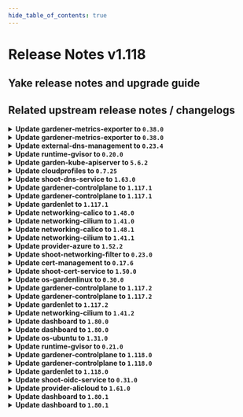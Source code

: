 ```yaml
---
hide_table_of_contents: true
---
```


# Release Notes v1.118

## Yake release notes and upgrade guide

## Related upstream release notes / changelogs


<details>
<summary><b>Update gardener-metrics-exporter to <code>0.38.0</code></b></summary>

no release notes available

## Docker Images
- metrics-exporter: `europe-docker.pkg.dev/gardener-project/releases/gardener/metrics-exporter:0.38.0`


</details>

<details>
<summary><b>Update gardener-metrics-exporter to <code>0.38.0</code></b></summary>

no release notes available

## Docker Images
- metrics-exporter: `europe-docker.pkg.dev/gardener-project/releases/gardener/metrics-exporter:0.38.0`


</details>

<details>
<summary><b>Update external-dns-management to <code>0.23.4</code></b></summary>

# [gardener/external-dns-management]

## 🐛 Bug Fixes

- `[USER]` Fix source controllers for source resources with very long names to avoid missing updates from the target `DNSEntries`. by @MartinWeindel [#440]
- `[OPERATOR]` Make stale status more robust for resolved targets on DNS server failure. by @MartinWeindel [#434]
## 🏃 Others

- `[OPERATOR]` Update base image from `debian11` to `debian12` by @MartinWeindel [#443]
- `[OPERATOR]` Drop obsolete permissions; delete obsolete cleanup of CRDs by @MartinWeindel [#445]
- `[OPERATOR]` [cloudflare provider] Fix for updating and deleting DNS records by @MartinWeindel [#433]
- `[OPERATOR]` Fix region for aws-route53 provider using webidentity by @MartinWeindel [#430]

## Helm Charts
- dns-controller-manager: `europe-docker.pkg.dev/gardener-project/releases/charts/dns-controller-manager:v0.23.4`
## Docker Images
- dns-controller-manager: `europe-docker.pkg.dev/gardener-project/releases/dns-controller-manager:v0.23.4`


</details>

<details>
<summary><b>Update runtime-gvisor to <code>0.20.0</code></b></summary>

# [gardener/gardener-extension-runtime-gvisor]

## 🏃 Others

- `[OPERATOR]` NVIDIA GPU support can be enabled by specifying `nvproxy: "true` in the gVisor providerConfig. by @Roncossek [#205]
- `[OPERATOR]` Fixed an issue where the migrate phase of control plane migration could become stuck. This was caused by ManagedResources associated with the `gvisor` extension not being properly handled deleted during the migration. by @plkokanov [#209]

## Helm Charts
- runtime-gvisor: `europe-docker.pkg.dev/gardener-project/releases/charts/gardener/extensions/runtime-gvisor:v0.20.0`
## Docker Images
- gardener-extension-runtime-gvisor-installation: `europe-docker.pkg.dev/gardener-project/releases/gardener/extensions/runtime-gvisor-installation:v0.20.0`
- gardener-extension-runtime-gvisor: `europe-docker.pkg.dev/gardener-project/releases/gardener/extensions/runtime-gvisor:v0.20.0`


</details>

<details>
<summary><b>Update garden-kube-apiserver to <code>5.6.2</code></b></summary>

**Full Changelog**: https://github.com/gardener-community/garden-kube-apiserver/compare/v5.6.1...v5.6.2

</details>

<details>
<summary><b>Update cloudprofiles to <code>0.7.25</code></b></summary>

**Full Changelog**: https://github.com/gardener-community/cloudprofiles/compare/0.7.24...0.7.25

</details>

<details>
<summary><b>Update shoot-dns-service to <code>1.63.0</code></b></summary>

# [gardener/gardener-extension-shoot-dns-service]

## 🏃 Others

- `[OPERATOR]` Add `patch` verb for the `gardener-extension-heartbeat` resource in the RBAC rules by @MartinWeindel [#465]
- `[OPERATOR]` Cleanup permissions for deleting outdated CRDs by @MartinWeindel [#464]
- `[OPERATOR]` The [`ServiceTrafficDistribution`](https://kubernetes.io/docs/reference/networking/virtual-ips/#traffic-distribution) feature is being used on to make Services topology-aware when the runtime Kubernetes version is 1.31+. by @ialidzhikov [#424]
- `[OPERATOR]` `RBAC` resources now explicitly state `resources` and `verbs`, replaced use of wildcards `*`. by @georgibaltiev [#454]
- `[OPERATOR]` Update base image from `debian11` to `debian12`. by @MartinWeindel [#460]

## Helm Charts
- admission-shoot-dns-service-application: `europe-docker.pkg.dev/gardener-project/releases/charts/gardener/extensions/admission-shoot-dns-service-application:v1.63.0`
- admission-shoot-dns-service-runtime: `europe-docker.pkg.dev/gardener-project/releases/charts/gardener/extensions/admission-shoot-dns-service-runtime:v1.63.0`
- shoot-dns-service: `europe-docker.pkg.dev/gardener-project/releases/charts/gardener/extensions/shoot-dns-service:v1.63.0`
## Docker Images
- gardener-extension-admission-shoot-dns-service: `europe-docker.pkg.dev/gardener-project/releases/gardener/extensions/admission-shoot-dns-service:v1.63.0`
- gardener-extension-shoot-dns-service: `europe-docker.pkg.dev/gardener-project/releases/gardener/extensions/shoot-dns-service:v1.63.0`


</details>

<details>
<summary><b>Update gardener-controlplane to <code>1.117.1</code></b></summary>

# [gardener/gardener]

## 🐛 Bug Fixes

- `[OPERATOR]` A bug which might lead to a crash loop backoff of `gardener-controller-manager` when removing legacy seeds labels has been fixed. by @oliver-goetz [#11928]
## 🏃 Others

- `[OPERATOR]` Fix an issue where envoy filters to handle proxy-protocol are not deployed, even if configured for istio load-balancers. by @axel7born [#11919]

## Helm Charts
- controlplane: `europe-docker.pkg.dev/gardener-project/releases/charts/gardener/controlplane:v1.117.1`
- gardenlet: `europe-docker.pkg.dev/gardener-project/releases/charts/gardener/gardenlet:v1.117.1`
- operator: `europe-docker.pkg.dev/gardener-project/releases/charts/gardener/operator:v1.117.1`
- resource-manager: `europe-docker.pkg.dev/gardener-project/releases/charts/gardener/resource-manager:v1.117.1`
## Docker Images
- admission-controller: `europe-docker.pkg.dev/gardener-project/releases/gardener/admission-controller:v1.117.1`
- apiserver: `europe-docker.pkg.dev/gardener-project/releases/gardener/apiserver:v1.117.1`
- controller-manager: `europe-docker.pkg.dev/gardener-project/releases/gardener/controller-manager:v1.117.1`
- gardenlet: `europe-docker.pkg.dev/gardener-project/releases/gardener/gardenlet:v1.117.1`
- node-agent: `europe-docker.pkg.dev/gardener-project/releases/gardener/node-agent:v1.117.1`
- operator: `europe-docker.pkg.dev/gardener-project/releases/gardener/operator:v1.117.1`
- resource-manager: `europe-docker.pkg.dev/gardener-project/releases/gardener/resource-manager:v1.117.1`
- scheduler: `europe-docker.pkg.dev/gardener-project/releases/gardener/scheduler:v1.117.1`


</details>

<details>
<summary><b>Update gardener-controlplane to <code>1.117.1</code></b></summary>

# [gardener/gardener]

## 🐛 Bug Fixes

- `[OPERATOR]` A bug which might lead to a crash loop backoff of `gardener-controller-manager` when removing legacy seeds labels has been fixed. by @oliver-goetz [#11928]
## 🏃 Others

- `[OPERATOR]` Fix an issue where envoy filters to handle proxy-protocol are not deployed, even if configured for istio load-balancers. by @axel7born [#11919]

## Helm Charts
- controlplane: `europe-docker.pkg.dev/gardener-project/releases/charts/gardener/controlplane:v1.117.1`
- gardenlet: `europe-docker.pkg.dev/gardener-project/releases/charts/gardener/gardenlet:v1.117.1`
- operator: `europe-docker.pkg.dev/gardener-project/releases/charts/gardener/operator:v1.117.1`
- resource-manager: `europe-docker.pkg.dev/gardener-project/releases/charts/gardener/resource-manager:v1.117.1`
## Docker Images
- admission-controller: `europe-docker.pkg.dev/gardener-project/releases/gardener/admission-controller:v1.117.1`
- apiserver: `europe-docker.pkg.dev/gardener-project/releases/gardener/apiserver:v1.117.1`
- controller-manager: `europe-docker.pkg.dev/gardener-project/releases/gardener/controller-manager:v1.117.1`
- gardenlet: `europe-docker.pkg.dev/gardener-project/releases/gardener/gardenlet:v1.117.1`
- node-agent: `europe-docker.pkg.dev/gardener-project/releases/gardener/node-agent:v1.117.1`
- operator: `europe-docker.pkg.dev/gardener-project/releases/gardener/operator:v1.117.1`
- resource-manager: `europe-docker.pkg.dev/gardener-project/releases/gardener/resource-manager:v1.117.1`
- scheduler: `europe-docker.pkg.dev/gardener-project/releases/gardener/scheduler:v1.117.1`


</details>

<details>
<summary><b>Update gardenlet to <code>1.117.1</code></b></summary>

# [gardener/gardener]

## 🐛 Bug Fixes

- `[OPERATOR]` A bug which might lead to a crash loop backoff of `gardener-controller-manager` when removing legacy seeds labels has been fixed. by @oliver-goetz [#11928]
## 🏃 Others

- `[OPERATOR]` Fix an issue where envoy filters to handle proxy-protocol are not deployed, even if configured for istio load-balancers. by @axel7born [#11919]

## Helm Charts
- controlplane: `europe-docker.pkg.dev/gardener-project/releases/charts/gardener/controlplane:v1.117.1`
- gardenlet: `europe-docker.pkg.dev/gardener-project/releases/charts/gardener/gardenlet:v1.117.1`
- operator: `europe-docker.pkg.dev/gardener-project/releases/charts/gardener/operator:v1.117.1`
- resource-manager: `europe-docker.pkg.dev/gardener-project/releases/charts/gardener/resource-manager:v1.117.1`
## Docker Images
- admission-controller: `europe-docker.pkg.dev/gardener-project/releases/gardener/admission-controller:v1.117.1`
- apiserver: `europe-docker.pkg.dev/gardener-project/releases/gardener/apiserver:v1.117.1`
- controller-manager: `europe-docker.pkg.dev/gardener-project/releases/gardener/controller-manager:v1.117.1`
- gardenlet: `europe-docker.pkg.dev/gardener-project/releases/gardener/gardenlet:v1.117.1`
- node-agent: `europe-docker.pkg.dev/gardener-project/releases/gardener/node-agent:v1.117.1`
- operator: `europe-docker.pkg.dev/gardener-project/releases/gardener/operator:v1.117.1`
- resource-manager: `europe-docker.pkg.dev/gardener-project/releases/gardener/resource-manager:v1.117.1`
- scheduler: `europe-docker.pkg.dev/gardener-project/releases/gardener/scheduler:v1.117.1`


</details>

<details>
<summary><b>Update networking-calico to <code>1.48.0</code></b></summary>

# [gardener/gardener-extension-networking-calico]

## ⚠️ Breaking Changes

- `[OPERATOR]` The extension and admission VerticalPodAutoscaler resources now by default specify `controlledValues: RequestsOnly`. This means that VPA scales only the requests and not the limits. Consider removing memory limits before upgrading to this version as VPA no longer by default scales limits proportionally to the requests. by @ialidzhikov [#636]
## 📰 Noteworthy

- `[OPERATOR]` Calico extension now supports a deny-all network policy within the kube-system namespace that [will come with kubernetes v1.33](https://github.com/gardener/gardener/pull/11502) by @domdom82 [#640]
## 🏃 Others

- `[OPERATOR]` `networking-calico` no longer supports Shoots with Кubernetes version <= 1.26. by @RadaBDimitrova [#517]
- `[OPERATOR]` Write ipFamilies to network.Status instead of network providerStatus. by @axel7born [#632]
- `[OPERATOR]` Metrics and health ports can now be configured properly via the helm chart values. by @ScheererJ [#622]
- `[OPERATOR]` Add support for single-stack to dual-stack networking migration. by @axel7born [#615]
- `[OPERATOR]` The [`ServiceTrafficDistribution`](https://kubernetes.io/docs/reference/networking/virtual-ips/#traffic-distribution) feature is being used on to make Services topology-aware when the runtime Kubernetes version is 1.31+. by @ialidzhikov [#568]
- `[OPERATOR]` Cleanup rbac permissions by @axel7born [#635]
- `[OPERATOR]` The networking-calico extension now uses the same helm values as the provider extensions. by @ScheererJ [#624]
- `[OPERATOR]` Update base image from `debian11` to `debian12`. by @MartinWeindel [#626]
- `[OPERATOR]` The legacy method of providing monitoring configuration via `ConfigMap`s labeled with `extensions.gardener.cloud/configuration=monitoring` has been removed. The extension does now only uses the [new contract](https://github.com/gardener/gardener/blob/v1.101.1/docs/extensions/logging-and-monitoring.md#monitoring) for providing monitoring configuration. Before upgrading to this version of the extension, make sure that the deployed Gardener version supports the [new monitoring contract](https://github.com/gardener/gardener/blob/v1.101.1/docs/extensions/logging-and-monitoring.md#monitoring). by @RadaBDimitrova [#634]

## Helm Charts
- admission-calico-application: `europe-docker.pkg.dev/gardener-project/releases/charts/gardener/extensions/admission-calico-application:v1.48.0`
- admission-calico-runtime: `europe-docker.pkg.dev/gardener-project/releases/charts/gardener/extensions/admission-calico-runtime:v1.48.0`
- networking-calico: `europe-docker.pkg.dev/gardener-project/releases/charts/gardener/extensions/networking-calico:v1.48.0`
## Docker Images
- gardener-extension-admission-calico: `europe-docker.pkg.dev/gardener-project/releases/gardener/extensions/admission-calico:v1.48.0`
- gardener-extension-networking-calico: `europe-docker.pkg.dev/gardener-project/releases/gardener/extensions/networking-calico:v1.48.0`


</details>

<details>
<summary><b>Update networking-cilium to <code>1.41.0</code></b></summary>

# [gardener/gardener-extension-networking-cilium]

## ⚠️ Breaking Changes

- `[OPERATOR]` The extension and admission VerticalPodAutoscaler resources now by default specify `controlledValues: RequestsOnly`. This means that VPA scales only the requests and not the limits. Consider removing memory limits before upgrading to this version as VPA no longer by default scales limits proportionally to the requests. by @ialidzhikov [#553]
## 📰 Noteworthy

- `[OPERATOR]` Cilium extension now supports a deny-all network policy within the kube-system namespace that [will come with kubernetes v1.33](https://github.com/gardener/gardener/pull/11502) by @domdom82 [#546]
## 🏃 Others

- `[OPERATOR]` Cleanup rbac permissions. by @axel7born [#552]
- `[OPERATOR]` The networking-cilium extension now uses the same helm values as the provider extensions. by @ScheererJ [#547]
- `[OPERATOR]` The [`ServiceTrafficDistribution`](https://kubernetes.io/docs/reference/networking/virtual-ips/#traffic-distribution) feature is being used on to make Services topology-aware when the runtime Kubernetes version is 1.31+. by @ialidzhikov [#479]
- `[OPERATOR]` The legacy method of providing monitoring configuration via `ConfigMap`s labeled with `extensions.gardener.cloud/configuration=monitoring` has been removed. The extension does now only uses the [new contract](https://github.com/gardener/gardener/blob/v1.101.1/docs/extensions/logging-and-monitoring.md#monitoring) for providing monitoring configuration. Before upgrading to this version of the extension, make sure that the deployed Gardener version supports the [new monitoring contract](https://github.com/gardener/gardener/blob/v1.101.1/docs/extensions/logging-and-monitoring.md#monitoring). by @RadaBDimitrova [#551]
- `[OPERATOR]` Update base image from `debian11` to `debian12` by @MartinWeindel [#548]
- `[OPERATOR]` Metrics and health ports can now be configured properly via the helm chart values. by @ScheererJ [#543]
- `[OPERATOR]` `networking-cilium` no longer supports Shoots with Кubernetes version <= 1.26. by @RadaBDimitrova [#431]
- `[OPERATOR]` Add support for single-stack to dual-stack networking migration. by @DockToFuture [#539]

## Helm Charts
- admission-cilium-application: `europe-docker.pkg.dev/gardener-project/releases/charts/gardener/extensions/admission-cilium-application:v1.41.0`
- admission-cilium-runtime: `europe-docker.pkg.dev/gardener-project/releases/charts/gardener/extensions/admission-cilium-runtime:v1.41.0`
- networking-cilium: `europe-docker.pkg.dev/gardener-project/releases/charts/gardener/extensions/networking-cilium:v1.41.0`
## Docker Images
- gardener-extension-admission-cilium: `europe-docker.pkg.dev/gardener-project/releases/gardener/extensions/admission-cilium:v1.41.0`
- gardener-extension-networking-cilium: `europe-docker.pkg.dev/gardener-project/releases/gardener/extensions/networking-cilium:v1.41.0`


</details>

<details>
<summary><b>Update networking-calico to <code>1.48.1</code></b></summary>

# [gardener/gardener-extension-networking-calico]

## 🐛 Bug Fixes

- `[OPERATOR]` An issue preventing the networking-calico extension to patch its heartbeat lease is now fixed. by @axel7born [#646]

## Helm Charts
- admission-calico-application: `europe-docker.pkg.dev/gardener-project/releases/charts/gardener/extensions/admission-calico-application:v1.48.1`
- admission-calico-runtime: `europe-docker.pkg.dev/gardener-project/releases/charts/gardener/extensions/admission-calico-runtime:v1.48.1`
- networking-calico: `europe-docker.pkg.dev/gardener-project/releases/charts/gardener/extensions/networking-calico:v1.48.1`
## Docker Images
- gardener-extension-admission-calico: `europe-docker.pkg.dev/gardener-project/releases/gardener/extensions/admission-calico:v1.48.1`
- gardener-extension-networking-calico: `europe-docker.pkg.dev/gardener-project/releases/gardener/extensions/networking-calico:v1.48.1`


</details>

<details>
<summary><b>Update networking-cilium to <code>1.41.1</code></b></summary>

# [gardener/gardener-extension-networking-cilium]

## 🐛 Bug Fixes

- `[OPERATOR]` An issue preventing the networking-cilium extension to patch its heartbeat lease is now fixed. by @axel7born [#560]

## Helm Charts
- admission-cilium-application: `europe-docker.pkg.dev/gardener-project/releases/charts/gardener/extensions/admission-cilium-application:v1.41.1`
- admission-cilium-runtime: `europe-docker.pkg.dev/gardener-project/releases/charts/gardener/extensions/admission-cilium-runtime:v1.41.1`
- networking-cilium: `europe-docker.pkg.dev/gardener-project/releases/charts/gardener/extensions/networking-cilium:v1.41.1`
## Docker Images
- gardener-extension-admission-cilium: `europe-docker.pkg.dev/gardener-project/releases/gardener/extensions/admission-cilium:v1.41.1`
- gardener-extension-networking-cilium: `europe-docker.pkg.dev/gardener-project/releases/gardener/extensions/networking-cilium:v1.41.1`


</details>

<details>
<summary><b>Update provider-azure to <code>1.52.2</code></b></summary>

# [gardener/gardener-extension-provider-azure]

## 🐛 Bug Fixes

- `[USER]` Update CCM image from 1.32.0 to 1.32.4 to prevent crashes if cloud is set to AZURECHINACLOUD by @hebelsan [#1159]

## Helm Charts
- admission-azure-application: `europe-docker.pkg.dev/gardener-project/releases/charts/gardener/extensions/admission-azure-application:v1.52.2`
- admission-azure-runtime: `europe-docker.pkg.dev/gardener-project/releases/charts/gardener/extensions/admission-azure-runtime:v1.52.2`
- provider-azure: `europe-docker.pkg.dev/gardener-project/releases/charts/gardener/extensions/provider-azure:v1.52.2`
## Docker Images
- gardener-extension-admission-azure: `europe-docker.pkg.dev/gardener-project/releases/gardener/extensions/admission-azure:v1.52.2`
- gardener-extension-provider-azure: `europe-docker.pkg.dev/gardener-project/releases/gardener/extensions/provider-azure:v1.52.2`


</details>

<details>
<summary><b>Update shoot-networking-filter to <code>0.23.0</code></b></summary>

# [gardener/gardener-extension-shoot-networking-filter]

## 🏃 Others

- `[OPERATOR]` cleanup rbac permissions by @axel7born [#227]
- `[OPERATOR]` Containers, which do not require privilege escalations, now forbid privilege escalations explicitly. by @georgibaltiev [#206]
- `[OPERATOR]` `extension-shoot-networking-filter` no longer supports Shoots with Кubernetes version <= 1.26. by @RadaBDimitrova [#188]
- `[OPERATOR]` Update base image from `debian11` to `debian12`. by @MartinWeindel [#225]
- `[OPERATOR]` `RBAC` resources now explicitly state `resources` and `verbs`, replaced use of wildcards `*`. by @georgibaltiev [#223]
- `[OPERATOR]` Add `patch` verb for the `gardener-extension-heartbeat` resource in the RBAC rules by @MartinWeindel [#229]

## Helm Charts
- runtime-networking-filter: `europe-docker.pkg.dev/gardener-project/releases/charts/gardener/extensions/runtime-networking-filter:v0.23.0`
- shoot-networking-filter: `europe-docker.pkg.dev/gardener-project/releases/charts/gardener/extensions/shoot-networking-filter:v0.23.0`
## Docker Images
- gardener-extension-shoot-networking-filter: `europe-docker.pkg.dev/gardener-project/releases/gardener/extensions/shoot-networking-filter:v0.23.0`
- gardener-runtime-networking-filter: `europe-docker.pkg.dev/gardener-project/releases/gardener/extensions/runtime-networking-filter:v0.23.0`


</details>

<details>
<summary><b>Update cert-management to <code>0.17.6</code></b></summary>

# [gardener/cert-management]

## 🐛 Bug Fixes

- `[OPERATOR]` fix: ClusterRole needs dnsrecord permissions when issuerUseDnsrecords is true by @matthias-horne [#460]
- `[USER]` Fixed key algorithm and bit size in self-signed certificates from a CA issuer. by @marc1404 [#451]
## 🏃 Others

- `[OPERATOR]` Containers, which do not require privilege escalations, now forbid privilege escalations explicitly. by @georgibaltiev [#468]
- `[OPERATOR]` Update base image from `debian11` to `debian12`. by @MartinWeindel [#456]
- `[OPERATOR]` Add condition for deployment of CRDs in Helm charts by @MartinWeindel [#447]
## 📖 Documentation

- `[USER]` Replaced usages of `secretName` in the `Certificate` spec with `secretRef`. by @marc1404 [#438]
- `[USER]` Added documentation for triggering a manual `Certificate` renewal. by @marc1404 [#443]

## Helm Charts
- cert-controller-manager: `europe-docker.pkg.dev/gardener-project/releases/charts/cert-controller-manager:v0.17.6`
## Docker Images
- cert-management: `europe-docker.pkg.dev/gardener-project/releases/cert-controller-manager:v0.17.6`


</details>

<details>
<summary><b>Update shoot-cert-service to <code>1.50.0</code></b></summary>

# [gardener/cert-management]

## 🐛 Bug Fixes

- `[USER]` Fixed key algorithm and bit size in self-signed certificates from a CA issuer. by @marc1404 [gardener/cert-management#451]
- `[OPERATOR]` fix: ClusterRole needs dnsrecord permissions when issuerUseDnsrecords is true by @matthias-horne [gardener/cert-management#460]
## 🏃 Others

- `[OPERATOR]` Containers, which do not require privilege escalations, now forbid privilege escalations explicitly. by @georgibaltiev [gardener/cert-management#468]
- `[OPERATOR]` Update base image from `debian11` to `debian12`. by @MartinWeindel [gardener/cert-management#456]
- `[OPERATOR]` Add condition for deployment of CRDs in Helm charts by @MartinWeindel [gardener/cert-management#447]
## 📖 Documentation

- `[USER]` Added documentation for triggering a manual `Certificate` renewal. by @marc1404 [gardener/cert-management#443]
- `[USER]` Replaced usages of `secretName` in the `Certificate` spec with `secretRef`. by @marc1404 [gardener/cert-management#438]
# [gardener/gardener-extension-shoot-cert-service]

## 📰 Noteworthy

- `[OPERATOR]` Support for deploying the shoot-cert-service extension on the Garden runtime cluster. For runtime and seed clusters separate `cert-controller-manager` deployments can be triggered by `extensions.extensions.gardener.cloud` resources. by @MartinWeindel [#357]
## 🏃 Others

- `[OPERATOR]` Add `patch` verb for the `gardener-extension-heartbeat` resource in the RBAC rules by @MartinWeindel [#394]
- `[OPERATOR]` `RBAC` resources now explicitly state `resources` and `verbs`, replaced use of wildcards `*`. by @georgibaltiev [#362]

## Helm Charts
- shoot-cert-service: `europe-docker.pkg.dev/gardener-project/releases/charts/gardener/extensions/shoot-cert-service:v1.50.0`
## Docker Images
- gardener-extension-shoot-cert-service: `europe-docker.pkg.dev/gardener-project/releases/gardener/extensions/shoot-cert-service:v1.50.0`


</details>

<details>
<summary><b>Update os-gardenlinux to <code>0.30.0</code></b></summary>

# [gardener/gardener-extension-os-gardenlinux]

## ⚠️ Breaking Changes

- `[USER]` The os-gardenlinux extension does no longer enable and restart the `docker` unit as part of the init OperatingSystemConfig. If you, as end user, rely on the docker unit to be enabled by default on the Node, this is a breaking change for you. In such case, you would need to enable the docker unit on your own.  
  Pay attention that [gardenlinux@1443.1+](https://github.com/gardenlinux/gardenlinux/releases/tag/1443.1) no longer includes the `docker` binary unit in the OS. by @Kostov6 [#221]
## 🏃 Others

- `[OPERATOR]` Containers, which do not require privilege escalations, now forbid privilege escalations explicitly. by @georgibaltiev [#242]
- `[OPERATOR]` The os-gardenlinux extension does no longer enable and restart the `docker` unit as part of the init OperatingSystemConfig. Gardener and Kubernetes does no longer support `docker` as CRI. Gardener does no longer rely on the `docker` binary to be present on the Nodes. [gardenlinux@1443.1+](https://github.com/gardenlinux/gardenlinux/releases/tag/1443.1) no longer includes the `docker` binary unit in the OS. by @Kostov6 [#221]
- `[OPERATOR]` Limit RBAC verbs for `cluster` resource and remove obsolete `configmap` rules by @Roncossek [#253]
- `[OPERATOR]` `RBAC` resources now explicitly state `resources` and `verbs`, replaced use of wildcards `*`. by @georgibaltiev [#243]
- `[OPERATOR]` `extension-os-gardenlinux` no longer supports Shoots with Кubernetes version <= 1.26. by @RadaBDimitrova [#207]

## Helm Charts
- os-gardenlinux: `europe-docker.pkg.dev/gardener-project/releases/charts/gardener/extensions/os-gardenlinux:v0.30.0`
## Docker Images
- gardener-extension-os-gardenlinux: `europe-docker.pkg.dev/gardener-project/releases/gardener/extensions/os-gardenlinux:v0.30.0`


</details>

<details>
<summary><b>Update gardener-controlplane to <code>1.117.2</code></b></summary>

# [gardener/gardener]

## 🐛 Bug Fixes

- `[OPERATOR]` Fix a regression that prevented the cache Prometheus in a Gardener managed seed from scraping the cadvisor and kubelet metrics of the seed nodes, and hence the shoot control plane Plutono dashboards could not show e.g. the CPU usage of the control plane components. by @istvanballok [#11969]

## Helm Charts
- controlplane: `europe-docker.pkg.dev/gardener-project/releases/charts/gardener/controlplane:v1.117.2`
- gardenlet: `europe-docker.pkg.dev/gardener-project/releases/charts/gardener/gardenlet:v1.117.2`
- operator: `europe-docker.pkg.dev/gardener-project/releases/charts/gardener/operator:v1.117.2`
- resource-manager: `europe-docker.pkg.dev/gardener-project/releases/charts/gardener/resource-manager:v1.117.2`
## Docker Images
- admission-controller: `europe-docker.pkg.dev/gardener-project/releases/gardener/admission-controller:v1.117.2`
- apiserver: `europe-docker.pkg.dev/gardener-project/releases/gardener/apiserver:v1.117.2`
- controller-manager: `europe-docker.pkg.dev/gardener-project/releases/gardener/controller-manager:v1.117.2`
- gardenlet: `europe-docker.pkg.dev/gardener-project/releases/gardener/gardenlet:v1.117.2`
- node-agent: `europe-docker.pkg.dev/gardener-project/releases/gardener/node-agent:v1.117.2`
- operator: `europe-docker.pkg.dev/gardener-project/releases/gardener/operator:v1.117.2`
- resource-manager: `europe-docker.pkg.dev/gardener-project/releases/gardener/resource-manager:v1.117.2`
- scheduler: `europe-docker.pkg.dev/gardener-project/releases/gardener/scheduler:v1.117.2`


</details>

<details>
<summary><b>Update gardener-controlplane to <code>1.117.2</code></b></summary>

# [gardener/gardener]

## 🐛 Bug Fixes

- `[OPERATOR]` Fix a regression that prevented the cache Prometheus in a Gardener managed seed from scraping the cadvisor and kubelet metrics of the seed nodes, and hence the shoot control plane Plutono dashboards could not show e.g. the CPU usage of the control plane components. by @istvanballok [#11969]

## Helm Charts
- controlplane: `europe-docker.pkg.dev/gardener-project/releases/charts/gardener/controlplane:v1.117.2`
- gardenlet: `europe-docker.pkg.dev/gardener-project/releases/charts/gardener/gardenlet:v1.117.2`
- operator: `europe-docker.pkg.dev/gardener-project/releases/charts/gardener/operator:v1.117.2`
- resource-manager: `europe-docker.pkg.dev/gardener-project/releases/charts/gardener/resource-manager:v1.117.2`
## Docker Images
- admission-controller: `europe-docker.pkg.dev/gardener-project/releases/gardener/admission-controller:v1.117.2`
- apiserver: `europe-docker.pkg.dev/gardener-project/releases/gardener/apiserver:v1.117.2`
- controller-manager: `europe-docker.pkg.dev/gardener-project/releases/gardener/controller-manager:v1.117.2`
- gardenlet: `europe-docker.pkg.dev/gardener-project/releases/gardener/gardenlet:v1.117.2`
- node-agent: `europe-docker.pkg.dev/gardener-project/releases/gardener/node-agent:v1.117.2`
- operator: `europe-docker.pkg.dev/gardener-project/releases/gardener/operator:v1.117.2`
- resource-manager: `europe-docker.pkg.dev/gardener-project/releases/gardener/resource-manager:v1.117.2`
- scheduler: `europe-docker.pkg.dev/gardener-project/releases/gardener/scheduler:v1.117.2`


</details>

<details>
<summary><b>Update gardenlet to <code>1.117.2</code></b></summary>

# [gardener/gardener]

## 🐛 Bug Fixes

- `[OPERATOR]` Fix a regression that prevented the cache Prometheus in a Gardener managed seed from scraping the cadvisor and kubelet metrics of the seed nodes, and hence the shoot control plane Plutono dashboards could not show e.g. the CPU usage of the control plane components. by @istvanballok [#11969]

## Helm Charts
- controlplane: `europe-docker.pkg.dev/gardener-project/releases/charts/gardener/controlplane:v1.117.2`
- gardenlet: `europe-docker.pkg.dev/gardener-project/releases/charts/gardener/gardenlet:v1.117.2`
- operator: `europe-docker.pkg.dev/gardener-project/releases/charts/gardener/operator:v1.117.2`
- resource-manager: `europe-docker.pkg.dev/gardener-project/releases/charts/gardener/resource-manager:v1.117.2`
## Docker Images
- admission-controller: `europe-docker.pkg.dev/gardener-project/releases/gardener/admission-controller:v1.117.2`
- apiserver: `europe-docker.pkg.dev/gardener-project/releases/gardener/apiserver:v1.117.2`
- controller-manager: `europe-docker.pkg.dev/gardener-project/releases/gardener/controller-manager:v1.117.2`
- gardenlet: `europe-docker.pkg.dev/gardener-project/releases/gardener/gardenlet:v1.117.2`
- node-agent: `europe-docker.pkg.dev/gardener-project/releases/gardener/node-agent:v1.117.2`
- operator: `europe-docker.pkg.dev/gardener-project/releases/gardener/operator:v1.117.2`
- resource-manager: `europe-docker.pkg.dev/gardener-project/releases/gardener/resource-manager:v1.117.2`
- scheduler: `europe-docker.pkg.dev/gardener-project/releases/gardener/scheduler:v1.117.2`


</details>

<details>
<summary><b>Update networking-cilium to <code>1.41.2</code></b></summary>

# [gardener/gardener-extension-networking-cilium]

## 📰 Noteworthy

- `[DEPENDENCY]` cilium-envoy got updated to v1.32.5 by @domdom82 [#562]

## Helm Charts
- admission-cilium-application: `europe-docker.pkg.dev/gardener-project/releases/charts/gardener/extensions/admission-cilium-application:v1.41.2`
- admission-cilium-runtime: `europe-docker.pkg.dev/gardener-project/releases/charts/gardener/extensions/admission-cilium-runtime:v1.41.2`
- networking-cilium: `europe-docker.pkg.dev/gardener-project/releases/charts/gardener/extensions/networking-cilium:v1.41.2`
## Docker Images
- gardener-extension-admission-cilium: `europe-docker.pkg.dev/gardener-project/releases/gardener/extensions/admission-cilium:v1.41.2`
- gardener-extension-networking-cilium: `europe-docker.pkg.dev/gardener-project/releases/gardener/extensions/networking-cilium:v1.41.2`


</details>

<details>
<summary><b>Update dashboard to <code>1.80.0</code></b></summary>

# [gardener/dashboard]

## ✨ New Features

- `[OPERATOR]` Added support for kubeconfigs that include a path in the API server URL by @grolu [#2368]
- `[USER]` CredentialsBinding Support  
  - Support viewing, editing, and creating `CredentialsBindings` referencing `Secrets`  
  - New `Secrets` are now automatically created with a `CredentialsBinding`  
  - Existing `SecretBindings` remain updatable; however, creating new `SecretBindings` via the Dashboard is no longer supported  
  - `CredentialsBindings` referencing `WorkloadIdentity` resources are visible (for cluster creation) but cannot be edited or deleted (yet)  
  - The "Secrets" page has been renamed to "Credentials" and now includes an extra "Kind" column to differentiate `Binding` types. The "Secret" column (showing the referenced credential resource name) has been removed  
  - A hint is displayed when a `Secret` is referenced by another `Binding`, and deletion is prevented if a secret is in use.  
  - Refactored the credential selection dropdown, aligned icons with "Credentials" page by @grolu [#2336]
- `[USER]` Kubernetes warning notifications are dismissed after 5 seconds by @petersutter [#2330]
- `[USER]` Implemented virtual scrolling for the cluster list. Rows are now rendered dynamically as you scroll, replacing the previous paging option. This improvement optimizes performance and provides a smoother browsing experience when viewing large data sets by @grolu [#1674]
- `[USER]` When editing an existing secret, the dialog now displays all associated data, providing clear context for review and modification by @grolu [#2195]
- `[USER]` Notifications will remain visible as long as the mouse hovers over them, rather than disappearing after 5 seconds. by @petersutter [#2280]
- `[USER]` Real-time updates for projects are now supported. Changes and deletions to projects are instantly reflected in the frontend through the WebSocket connection. by @holgerkoser [#2222]
## 🐛 Bug Fixes

- `[USER]` Minor icon fixes:  
  - Fixed the issue where the connection icon was missing in the subscription progress state  
  - Corrected the generic "box icon" tooltip  
  - A tooltip is now displayed for the subscription state icon by @petersutter [#2331]
- `[USER]` Fixed missing details on error notification by @petersutter [#2280]
- `[USER]` Fixed a couple of issues related to CodeMirror state handling:  
  - Toggling managed fields only works once #2249  
  - Unsaved changes dialog appears though changes were saved #2355  
  - History not reseted correctly after changes were saved  
  - Enter key falls back to default behavior if code completions fail to load by @grolu [#2361]
- `[USER]` Added PowerDNS support by @Lappihuan [#2349]
- `[USER]` Fixed several issues with Create Terminal Dialog:  
  - Disable terminal scheduling on non-managed seeds  
  - Added error handling in case cluster nodes cannot be retrieved  
  - Moved alerts from scrollable container to fixed position to make them always visible by @grolu [#2373]
- `[USER]` The generated kubeconfig for garden cluster access (Account page) previously used the deprecated `--oidc-use-pkce` flag. It has now been replaced with the `--oidc-pkce-method` flag. Please redownload your kubeconfig if you encounter any deprecation messages. by @benedikt-haug [#2353]
- `[USER]` Fixed missing terminal shortcuts for "shoot" and "cp" scopes by @Lappihuan [#2339]

## Docker Images
- gardener-dashboard: `europe-docker.pkg.dev/gardener-project/releases/gardener/dashboard:1.80.0`


</details>

<details>
<summary><b>Update dashboard to <code>1.80.0</code></b></summary>

# [gardener/dashboard]

## ✨ New Features

- `[OPERATOR]` Added support for kubeconfigs that include a path in the API server URL by @grolu [#2368]
- `[USER]` CredentialsBinding Support  
  - Support viewing, editing, and creating `CredentialsBindings` referencing `Secrets`  
  - New `Secrets` are now automatically created with a `CredentialsBinding`  
  - Existing `SecretBindings` remain updatable; however, creating new `SecretBindings` via the Dashboard is no longer supported  
  - `CredentialsBindings` referencing `WorkloadIdentity` resources are visible (for cluster creation) but cannot be edited or deleted (yet)  
  - The "Secrets" page has been renamed to "Credentials" and now includes an extra "Kind" column to differentiate `Binding` types. The "Secret" column (showing the referenced credential resource name) has been removed  
  - A hint is displayed when a `Secret` is referenced by another `Binding`, and deletion is prevented if a secret is in use.  
  - Refactored the credential selection dropdown, aligned icons with "Credentials" page by @grolu [#2336]
- `[USER]` Kubernetes warning notifications are dismissed after 5 seconds by @petersutter [#2330]
- `[USER]` Implemented virtual scrolling for the cluster list. Rows are now rendered dynamically as you scroll, replacing the previous paging option. This improvement optimizes performance and provides a smoother browsing experience when viewing large data sets by @grolu [#1674]
- `[USER]` When editing an existing secret, the dialog now displays all associated data, providing clear context for review and modification by @grolu [#2195]
- `[USER]` Notifications will remain visible as long as the mouse hovers over them, rather than disappearing after 5 seconds. by @petersutter [#2280]
- `[USER]` Real-time updates for projects are now supported. Changes and deletions to projects are instantly reflected in the frontend through the WebSocket connection. by @holgerkoser [#2222]
## 🐛 Bug Fixes

- `[USER]` Minor icon fixes:  
  - Fixed the issue where the connection icon was missing in the subscription progress state  
  - Corrected the generic "box icon" tooltip  
  - A tooltip is now displayed for the subscription state icon by @petersutter [#2331]
- `[USER]` Fixed missing details on error notification by @petersutter [#2280]
- `[USER]` Fixed a couple of issues related to CodeMirror state handling:  
  - Toggling managed fields only works once #2249  
  - Unsaved changes dialog appears though changes were saved #2355  
  - History not reseted correctly after changes were saved  
  - Enter key falls back to default behavior if code completions fail to load by @grolu [#2361]
- `[USER]` Added PowerDNS support by @Lappihuan [#2349]
- `[USER]` Fixed several issues with Create Terminal Dialog:  
  - Disable terminal scheduling on non-managed seeds  
  - Added error handling in case cluster nodes cannot be retrieved  
  - Moved alerts from scrollable container to fixed position to make them always visible by @grolu [#2373]
- `[USER]` The generated kubeconfig for garden cluster access (Account page) previously used the deprecated `--oidc-use-pkce` flag. It has now been replaced with the `--oidc-pkce-method` flag. Please redownload your kubeconfig if you encounter any deprecation messages. by @benedikt-haug [#2353]
- `[USER]` Fixed missing terminal shortcuts for "shoot" and "cp" scopes by @Lappihuan [#2339]

## Docker Images
- gardener-dashboard: `europe-docker.pkg.dev/gardener-project/releases/gardener/dashboard:1.80.0`


</details>

<details>
<summary><b>Update os-ubuntu to <code>1.31.0</code></b></summary>

# [gardener/gardener-extension-os-ubuntu]

## 🏃 Others

- `[OPERATOR]` Fix broken `make start` in Makefile, remove `.dev/kubeconfig` reference in README by @robinschneider [#199]

## Helm Charts
- os-ubuntu: `europe-docker.pkg.dev/gardener-project/releases/charts/gardener/extensions/os-ubuntu:v1.31.0`
## Docker Images
- gardener-extension-os-ubuntu: `europe-docker.pkg.dev/gardener-project/releases/gardener/extensions/os-ubuntu:v1.31.0`


</details>

<details>
<summary><b>Update runtime-gvisor to <code>0.21.0</code></b></summary>

# [gardener/gardener-extension-runtime-gvisor]

## 🏃 Others

- `[OPERATOR]` Remove unused RBAC rules by @Roncossek [#213]

## Helm Charts
- runtime-gvisor: `europe-docker.pkg.dev/gardener-project/releases/charts/gardener/extensions/runtime-gvisor:v0.21.0`
## Docker Images
- gardener-extension-runtime-gvisor-installation: `europe-docker.pkg.dev/gardener-project/releases/gardener/extensions/runtime-gvisor-installation:v0.21.0`
- gardener-extension-runtime-gvisor: `europe-docker.pkg.dev/gardener-project/releases/gardener/extensions/runtime-gvisor:v0.21.0`


</details>

<details>
<summary><b>Update gardener-controlplane to <code>1.118.0</code></b></summary>

# [gardener/gardener]

## ⚠️ Breaking Changes

- `[OPERATOR]` The `Seed` API field `spec.backup.secretRef` has been deprecated and will be removed in a future version of Gardener in favor of `spec.backup.credentialsRef`, please adapt your seed manifests to use the new `credentialsRef` field.  by @vpnachev [#11583]
- `[OPERATOR]` Gardener no longer sets the flags `--audit-log-(path|maxsize|maxbackups)` on shoot `kube-apiserver`s, `gardener-apiserver` or Garden's `virtual-garden-kube-apiserver`. If you rely on the audit logs being available in the file `/tmp/audit/audit.log` in the container's file system, please follow [controlplane-webhooks](https://github.com/gardener/gardener/blob/master/docs/extensions/controlplane-webhooks.md#kube-apiserver) and set the required flags via mutating webhook.  by @vpnachev [#11935]
- `[OPERATOR]` The `ManagedSeed` API field `spec.gardenlet.config.seedConfig.spec.backup.secretRef` has been deprecated and will be removed in a future version of Gardener in favor of `spec.gardenlet.config.seedConfig.spec.backup.credentialsRef`, please adapt your managedseed manifests to use the new `credentialsRef` field.  by @vpnachev [#11583]
- `[OPERATOR]` The legacy `support.gardener.cloud/eu-access*` labels and annotations on `CloudProfile`s and `Seed`s are no longer synced automatically. You have to use the new API established in Gardener v1.107 (released in 11/2024). Read more about it [here](https://gardener.cloud/docs/gardener/shoot/access_restrictions/). Please make sure to manually remove these labels and annotations from your `CloudProfile`s and `Seed`s! by @rfranzke [#11913]
- `[OPERATOR]` The `Gardenlet` API field `spec.config.seedConfig.spec.backup.secretRef` has been deprecated and will be removed in a future version of Gardener in favor of `spec.config.seedConfig.spec.backup.credentialsRef`, please adapt your gardenlet manifests to use the new `credentialsRef` field.  by @vpnachev [#11583]
- `[OPERATOR]` The `GardenletConfiguration` configuration file field `seedConfig.spec.backup.secretRef` has been deprecated and will be removed in future version of Gardener in favor of `seedConfig.spec.backup.credentialsRef`, please adapt your `GardenletConfiguration` configuration files to use the new `credentialsRef` field.  by @vpnachev [#11583]
- `[USER]` The legacy `support.gardener.cloud/eu-access*` labels and annotations on `Shoot`s are no longer synced automatically. You have to use the new API established in Gardener v1.107 (released in 11/2024). Read more about it [here](https://gardener.cloud/docs/gardener/shoot/access_restrictions/#shoot). Please make sure to manually remove these labels and annotations from your `Shoot`s! by @rfranzke [#11913]
## 📰 Noteworthy

- `[USER]` The CA bundle of the kubelet is now available via a `ConfigMap` the project's namespace, called `<shoot-name>.ca-kubelet`. by @tobschli [#11916]
## ✨ New Features

- `[USER]` The [Stale Project Controller](https://gardener.cloud/docs/gardener/concepts/controller-manager/#stale-projects-reconcilerhttpsgithubcomgardenergardenertreemasterpkgcontrollermanagercontrollerprojectstale) now also considers `WorkloadIdentity` resources when deciding if a `Project` is stale or not. by @dimityrmirchev [#11962]
- `[OPERATOR]` Gardener core components are automatically restarted (due to a failing liveness probe) in case their Kubernetes API server watch caches do not sync for `3m`. by @rfranzke [#11966]
- `[OPERATOR]` The `Seed` API feature new field `spec.backup.credentialsRef`, it is of type `corev1.ObjectReference` and is allowed to refer to a `Secret`.   by @vpnachev [#11583]
- `[OPERATOR]` Add alpha feature gate `CloudProfileCapabilities` to enable usage of `architecture` capability instead of current architecture fields in machine images and types. by @LucaBernstein [#11736]
- `[OPERATOR]` The `GardenletConfiguration` configuration file feature new field `seedConfig.spec.backup.credentialsRef`, it is of type `corev1.ObjectReference` and is allowed to refer to a `Secret`.   by @vpnachev [#11583]
- `[OPERATOR]` The `ManagedSeed` API feature new field `spec.gardenlet.config.seedConfig.spec.backup.credentialsRef`, it is of type `corev1.ObjectReference` and is allowed to refer to a `Secret`.   by @vpnachev [#11583]
- `[OPERATOR]` The `Gardenlet` API feature new field `spec.config.seedConfig.spec.backup.credentialsRef`, it is of type `corev1.ObjectReference` and is allowed to refer to a `Secret`.   by @vpnachev [#11583]
## 🐛 Bug Fixes

- `[OPERATOR]` The gardenlet deployer would not try to copy the shoot infrastructure secret for seed backup credentials if the shoot uses workload identity. by @dimityrmirchev [#11983]
- `[DEVELOPER]` The `DumpLogsForPodsWithLabelsInNamespace` function in the test framework now supports dumping pods with multiple containers. by @domdom82 [#11878]
## 🏃 Others

- `[OPERATOR]` Virtual extended resources can now be set on the NodeTemplate without triggering rollout by @elankath [#11809]
- `[OPERATOR]` The `gardener/autoscaler` image has been updated to `v1.32.0`. [Release Notes](https://github.com/gardener/autoscaler/releases/tag/v1.32.0) by @marc1404 [#11903]
- `[OPERATOR]` The etcd-druid component no longer defines resource limits. by @ialidzhikov [#11973]
- `[OPERATOR]` Fixed an issue, where IPv6 shoots without configured pod and service ranges can't be scheduled on seeds without configured shootDefaults. by @axel7born [#11955]
- `[DEPENDENCY]` The following dependencies have been updated:  
  - `quay.io/brancz/kube-rbac-proxy` from `v0.19.0` to `v0.19.1`.  by @gardener-ci-robot [#11941]
- `[DEPENDENCY]` The following dependencies have been updated:  
  - `gardener/etcd-druid` from `v0.29.0` to `v0.29.1`. [Release Notes](https://redirect.github.com/gardener/etcd-druid/releases/tag/v0.29.1)  
  - `github.com/gardener/etcd-druid/api` from `v0.29.0` to `v0.29.1`.  by @gardener-ci-robot [#11940]
- `[DEPENDENCY]` The following dependencies have been updated:  
  - `registry.k8s.io/ingress-nginx/controller-chroot` from `v1.12.1` to `v1.12.2`.  by @gardener-ci-robot [#11981]
- `[DEPENDENCY]` The following dependencies have been updated:  
  - `gardener/dashboard` from `1.79.1` to `1.80.0`. [Release Notes](https://redirect.github.com/gardener/dashboard/releases/tag/1.80.0) by @gardener-ci-robot [#11976]
- `[DEPENDENCY]` The following dependencies have been updated:  
  - `registry.k8s.io/ingress-nginx/controller-chroot` from `v1.11.5` to `v1.11.6`.  by @gardener-ci-robot [#11968]
- `[DEPENDENCY]` The following dependencies have been updated:  
  - `gardener/ingress-default-backend` from `0.22.0` to `0.23.0`. [Release Notes](https://redirect.github.com/gardener/ingress-default-backend/releases/tag/0.23.0) by @gardener-ci-robot [#11948]
- `[DEPENDENCY]` The following dependencies have been updated:  
  - `gardener/machine-controller-manager` from `v0.57.2` to `v0.58.0`. [Release Notes](https://redirect.github.com/gardener/machine-controller-manager/releases/tag/v0.58.0)  
  - `github.com/gardener/machine-controller-manager` from `v0.57.2` to `v0.58.0`.  by @gardener-ci-robot [#11963]
- `[DEPENDENCY]` The following dependencies have been updated:  
  - `envoyproxy/envoy` from `v1.33.2` to `v1.34.0`. [Release Notes](https://redirect.github.com/envoyproxy/envoy/releases/tag/v1.34.0) by @gardener-ci-robot [#11883]
- `[DEPENDENCY]` The following dependencies have been updated:  
  - `registry.k8s.io/autoscaling/vpa-admission-controller` from `1.3.0` to `1.3.1`.   
  - `registry.k8s.io/autoscaling/vpa-recommender` from `1.3.0` to `1.3.1`.   
  - `registry.k8s.io/autoscaling/vpa-updater` from `1.3.0` to `1.3.1`.  by @gardener-ci-robot [#11985]
- `[DEPENDENCY]` The following dependencies have been updated:  
  - `quay.io/prometheus/prometheus` from `v3.2.1` to `v3.3.0`.  by @gardener-ci-robot [#11877]
- `[DEPENDENCY]` The following dependencies have been updated:  
  - `gardener/gardener-metrics-exporter` from `0.37.0` to `0.38.0`. [Release Notes](https://redirect.github.com/gardener/gardener-metrics-exporter/releases/tag/0.38.0) by @gardener-ci-robot [#11905]
- `[DEVELOPER]` The `hack/tools/extension-generator` tool now automatically sets the `.spec.deployment.extension.injectGardenKubeconfig: true` field in the generated provider `Extension` resources . by @plkokanov [#11837]
- `[DEVELOPER]` A new flag `-i|--inject-garden-kubeconfig` was added to the `hack/generate-controller-registration.sh` script. When the flag is set, the `injectGardenKubeconfig: true` field is added to the generated `ControllerDeployment`. by @plkokanov [#11837]

## Helm Charts
- controlplane: `europe-docker.pkg.dev/gardener-project/releases/charts/gardener/controlplane:v1.118.0`
- gardenlet: `europe-docker.pkg.dev/gardener-project/releases/charts/gardener/gardenlet:v1.118.0`
- operator: `europe-docker.pkg.dev/gardener-project/releases/charts/gardener/operator:v1.118.0`
- resource-manager: `europe-docker.pkg.dev/gardener-project/releases/charts/gardener/resource-manager:v1.118.0`
## Docker Images
- admission-controller: `europe-docker.pkg.dev/gardener-project/releases/gardener/admission-controller:v1.118.0`
- apiserver: `europe-docker.pkg.dev/gardener-project/releases/gardener/apiserver:v1.118.0`
- controller-manager: `europe-docker.pkg.dev/gardener-project/releases/gardener/controller-manager:v1.118.0`
- gardenlet: `europe-docker.pkg.dev/gardener-project/releases/gardener/gardenlet:v1.118.0`
- node-agent: `europe-docker.pkg.dev/gardener-project/releases/gardener/node-agent:v1.118.0`
- operator: `europe-docker.pkg.dev/gardener-project/releases/gardener/operator:v1.118.0`
- resource-manager: `europe-docker.pkg.dev/gardener-project/releases/gardener/resource-manager:v1.118.0`
- scheduler: `europe-docker.pkg.dev/gardener-project/releases/gardener/scheduler:v1.118.0`


</details>

<details>
<summary><b>Update gardener-controlplane to <code>1.118.0</code></b></summary>

# [gardener/gardener]

## ⚠️ Breaking Changes

- `[OPERATOR]` The `Seed` API field `spec.backup.secretRef` has been deprecated and will be removed in a future version of Gardener in favor of `spec.backup.credentialsRef`, please adapt your seed manifests to use the new `credentialsRef` field.  by @vpnachev [#11583]
- `[OPERATOR]` Gardener no longer sets the flags `--audit-log-(path|maxsize|maxbackups)` on shoot `kube-apiserver`s, `gardener-apiserver` or Garden's `virtual-garden-kube-apiserver`. If you rely on the audit logs being available in the file `/tmp/audit/audit.log` in the container's file system, please follow [controlplane-webhooks](https://github.com/gardener/gardener/blob/master/docs/extensions/controlplane-webhooks.md#kube-apiserver) and set the required flags via mutating webhook.  by @vpnachev [#11935]
- `[OPERATOR]` The `ManagedSeed` API field `spec.gardenlet.config.seedConfig.spec.backup.secretRef` has been deprecated and will be removed in a future version of Gardener in favor of `spec.gardenlet.config.seedConfig.spec.backup.credentialsRef`, please adapt your managedseed manifests to use the new `credentialsRef` field.  by @vpnachev [#11583]
- `[OPERATOR]` The legacy `support.gardener.cloud/eu-access*` labels and annotations on `CloudProfile`s and `Seed`s are no longer synced automatically. You have to use the new API established in Gardener v1.107 (released in 11/2024). Read more about it [here](https://gardener.cloud/docs/gardener/shoot/access_restrictions/). Please make sure to manually remove these labels and annotations from your `CloudProfile`s and `Seed`s! by @rfranzke [#11913]
- `[OPERATOR]` The `Gardenlet` API field `spec.config.seedConfig.spec.backup.secretRef` has been deprecated and will be removed in a future version of Gardener in favor of `spec.config.seedConfig.spec.backup.credentialsRef`, please adapt your gardenlet manifests to use the new `credentialsRef` field.  by @vpnachev [#11583]
- `[OPERATOR]` The `GardenletConfiguration` configuration file field `seedConfig.spec.backup.secretRef` has been deprecated and will be removed in future version of Gardener in favor of `seedConfig.spec.backup.credentialsRef`, please adapt your `GardenletConfiguration` configuration files to use the new `credentialsRef` field.  by @vpnachev [#11583]
- `[USER]` The legacy `support.gardener.cloud/eu-access*` labels and annotations on `Shoot`s are no longer synced automatically. You have to use the new API established in Gardener v1.107 (released in 11/2024). Read more about it [here](https://gardener.cloud/docs/gardener/shoot/access_restrictions/#shoot). Please make sure to manually remove these labels and annotations from your `Shoot`s! by @rfranzke [#11913]
## 📰 Noteworthy

- `[USER]` The CA bundle of the kubelet is now available via a `ConfigMap` the project's namespace, called `<shoot-name>.ca-kubelet`. by @tobschli [#11916]
## ✨ New Features

- `[USER]` The [Stale Project Controller](https://gardener.cloud/docs/gardener/concepts/controller-manager/#stale-projects-reconcilerhttpsgithubcomgardenergardenertreemasterpkgcontrollermanagercontrollerprojectstale) now also considers `WorkloadIdentity` resources when deciding if a `Project` is stale or not. by @dimityrmirchev [#11962]
- `[OPERATOR]` Gardener core components are automatically restarted (due to a failing liveness probe) in case their Kubernetes API server watch caches do not sync for `3m`. by @rfranzke [#11966]
- `[OPERATOR]` The `Seed` API feature new field `spec.backup.credentialsRef`, it is of type `corev1.ObjectReference` and is allowed to refer to a `Secret`.   by @vpnachev [#11583]
- `[OPERATOR]` Add alpha feature gate `CloudProfileCapabilities` to enable usage of `architecture` capability instead of current architecture fields in machine images and types. by @LucaBernstein [#11736]
- `[OPERATOR]` The `GardenletConfiguration` configuration file feature new field `seedConfig.spec.backup.credentialsRef`, it is of type `corev1.ObjectReference` and is allowed to refer to a `Secret`.   by @vpnachev [#11583]
- `[OPERATOR]` The `ManagedSeed` API feature new field `spec.gardenlet.config.seedConfig.spec.backup.credentialsRef`, it is of type `corev1.ObjectReference` and is allowed to refer to a `Secret`.   by @vpnachev [#11583]
- `[OPERATOR]` The `Gardenlet` API feature new field `spec.config.seedConfig.spec.backup.credentialsRef`, it is of type `corev1.ObjectReference` and is allowed to refer to a `Secret`.   by @vpnachev [#11583]
## 🐛 Bug Fixes

- `[OPERATOR]` The gardenlet deployer would not try to copy the shoot infrastructure secret for seed backup credentials if the shoot uses workload identity. by @dimityrmirchev [#11983]
- `[DEVELOPER]` The `DumpLogsForPodsWithLabelsInNamespace` function in the test framework now supports dumping pods with multiple containers. by @domdom82 [#11878]
## 🏃 Others

- `[OPERATOR]` Virtual extended resources can now be set on the NodeTemplate without triggering rollout by @elankath [#11809]
- `[OPERATOR]` The `gardener/autoscaler` image has been updated to `v1.32.0`. [Release Notes](https://github.com/gardener/autoscaler/releases/tag/v1.32.0) by @marc1404 [#11903]
- `[OPERATOR]` The etcd-druid component no longer defines resource limits. by @ialidzhikov [#11973]
- `[OPERATOR]` Fixed an issue, where IPv6 shoots without configured pod and service ranges can't be scheduled on seeds without configured shootDefaults. by @axel7born [#11955]
- `[DEPENDENCY]` The following dependencies have been updated:  
  - `quay.io/brancz/kube-rbac-proxy` from `v0.19.0` to `v0.19.1`.  by @gardener-ci-robot [#11941]
- `[DEPENDENCY]` The following dependencies have been updated:  
  - `gardener/etcd-druid` from `v0.29.0` to `v0.29.1`. [Release Notes](https://redirect.github.com/gardener/etcd-druid/releases/tag/v0.29.1)  
  - `github.com/gardener/etcd-druid/api` from `v0.29.0` to `v0.29.1`.  by @gardener-ci-robot [#11940]
- `[DEPENDENCY]` The following dependencies have been updated:  
  - `registry.k8s.io/ingress-nginx/controller-chroot` from `v1.12.1` to `v1.12.2`.  by @gardener-ci-robot [#11981]
- `[DEPENDENCY]` The following dependencies have been updated:  
  - `gardener/dashboard` from `1.79.1` to `1.80.0`. [Release Notes](https://redirect.github.com/gardener/dashboard/releases/tag/1.80.0) by @gardener-ci-robot [#11976]
- `[DEPENDENCY]` The following dependencies have been updated:  
  - `registry.k8s.io/ingress-nginx/controller-chroot` from `v1.11.5` to `v1.11.6`.  by @gardener-ci-robot [#11968]
- `[DEPENDENCY]` The following dependencies have been updated:  
  - `gardener/ingress-default-backend` from `0.22.0` to `0.23.0`. [Release Notes](https://redirect.github.com/gardener/ingress-default-backend/releases/tag/0.23.0) by @gardener-ci-robot [#11948]
- `[DEPENDENCY]` The following dependencies have been updated:  
  - `gardener/machine-controller-manager` from `v0.57.2` to `v0.58.0`. [Release Notes](https://redirect.github.com/gardener/machine-controller-manager/releases/tag/v0.58.0)  
  - `github.com/gardener/machine-controller-manager` from `v0.57.2` to `v0.58.0`.  by @gardener-ci-robot [#11963]
- `[DEPENDENCY]` The following dependencies have been updated:  
  - `envoyproxy/envoy` from `v1.33.2` to `v1.34.0`. [Release Notes](https://redirect.github.com/envoyproxy/envoy/releases/tag/v1.34.0) by @gardener-ci-robot [#11883]
- `[DEPENDENCY]` The following dependencies have been updated:  
  - `registry.k8s.io/autoscaling/vpa-admission-controller` from `1.3.0` to `1.3.1`.   
  - `registry.k8s.io/autoscaling/vpa-recommender` from `1.3.0` to `1.3.1`.   
  - `registry.k8s.io/autoscaling/vpa-updater` from `1.3.0` to `1.3.1`.  by @gardener-ci-robot [#11985]
- `[DEPENDENCY]` The following dependencies have been updated:  
  - `quay.io/prometheus/prometheus` from `v3.2.1` to `v3.3.0`.  by @gardener-ci-robot [#11877]
- `[DEPENDENCY]` The following dependencies have been updated:  
  - `gardener/gardener-metrics-exporter` from `0.37.0` to `0.38.0`. [Release Notes](https://redirect.github.com/gardener/gardener-metrics-exporter/releases/tag/0.38.0) by @gardener-ci-robot [#11905]
- `[DEVELOPER]` The `hack/tools/extension-generator` tool now automatically sets the `.spec.deployment.extension.injectGardenKubeconfig: true` field in the generated provider `Extension` resources . by @plkokanov [#11837]
- `[DEVELOPER]` A new flag `-i|--inject-garden-kubeconfig` was added to the `hack/generate-controller-registration.sh` script. When the flag is set, the `injectGardenKubeconfig: true` field is added to the generated `ControllerDeployment`. by @plkokanov [#11837]

## Helm Charts
- controlplane: `europe-docker.pkg.dev/gardener-project/releases/charts/gardener/controlplane:v1.118.0`
- gardenlet: `europe-docker.pkg.dev/gardener-project/releases/charts/gardener/gardenlet:v1.118.0`
- operator: `europe-docker.pkg.dev/gardener-project/releases/charts/gardener/operator:v1.118.0`
- resource-manager: `europe-docker.pkg.dev/gardener-project/releases/charts/gardener/resource-manager:v1.118.0`
## Docker Images
- admission-controller: `europe-docker.pkg.dev/gardener-project/releases/gardener/admission-controller:v1.118.0`
- apiserver: `europe-docker.pkg.dev/gardener-project/releases/gardener/apiserver:v1.118.0`
- controller-manager: `europe-docker.pkg.dev/gardener-project/releases/gardener/controller-manager:v1.118.0`
- gardenlet: `europe-docker.pkg.dev/gardener-project/releases/gardener/gardenlet:v1.118.0`
- node-agent: `europe-docker.pkg.dev/gardener-project/releases/gardener/node-agent:v1.118.0`
- operator: `europe-docker.pkg.dev/gardener-project/releases/gardener/operator:v1.118.0`
- resource-manager: `europe-docker.pkg.dev/gardener-project/releases/gardener/resource-manager:v1.118.0`
- scheduler: `europe-docker.pkg.dev/gardener-project/releases/gardener/scheduler:v1.118.0`


</details>

<details>
<summary><b>Update gardenlet to <code>1.118.0</code></b></summary>

# [gardener/gardener]

## ⚠️ Breaking Changes

- `[OPERATOR]` The `Seed` API field `spec.backup.secretRef` has been deprecated and will be removed in a future version of Gardener in favor of `spec.backup.credentialsRef`, please adapt your seed manifests to use the new `credentialsRef` field.  by @vpnachev [#11583]
- `[OPERATOR]` Gardener no longer sets the flags `--audit-log-(path|maxsize|maxbackups)` on shoot `kube-apiserver`s, `gardener-apiserver` or Garden's `virtual-garden-kube-apiserver`. If you rely on the audit logs being available in the file `/tmp/audit/audit.log` in the container's file system, please follow [controlplane-webhooks](https://github.com/gardener/gardener/blob/master/docs/extensions/controlplane-webhooks.md#kube-apiserver) and set the required flags via mutating webhook.  by @vpnachev [#11935]
- `[OPERATOR]` The `ManagedSeed` API field `spec.gardenlet.config.seedConfig.spec.backup.secretRef` has been deprecated and will be removed in a future version of Gardener in favor of `spec.gardenlet.config.seedConfig.spec.backup.credentialsRef`, please adapt your managedseed manifests to use the new `credentialsRef` field.  by @vpnachev [#11583]
- `[OPERATOR]` The legacy `support.gardener.cloud/eu-access*` labels and annotations on `CloudProfile`s and `Seed`s are no longer synced automatically. You have to use the new API established in Gardener v1.107 (released in 11/2024). Read more about it [here](https://gardener.cloud/docs/gardener/shoot/access_restrictions/). Please make sure to manually remove these labels and annotations from your `CloudProfile`s and `Seed`s! by @rfranzke [#11913]
- `[OPERATOR]` The `Gardenlet` API field `spec.config.seedConfig.spec.backup.secretRef` has been deprecated and will be removed in a future version of Gardener in favor of `spec.config.seedConfig.spec.backup.credentialsRef`, please adapt your gardenlet manifests to use the new `credentialsRef` field.  by @vpnachev [#11583]
- `[OPERATOR]` The `GardenletConfiguration` configuration file field `seedConfig.spec.backup.secretRef` has been deprecated and will be removed in future version of Gardener in favor of `seedConfig.spec.backup.credentialsRef`, please adapt your `GardenletConfiguration` configuration files to use the new `credentialsRef` field.  by @vpnachev [#11583]
- `[USER]` The legacy `support.gardener.cloud/eu-access*` labels and annotations on `Shoot`s are no longer synced automatically. You have to use the new API established in Gardener v1.107 (released in 11/2024). Read more about it [here](https://gardener.cloud/docs/gardener/shoot/access_restrictions/#shoot). Please make sure to manually remove these labels and annotations from your `Shoot`s! by @rfranzke [#11913]
## 📰 Noteworthy

- `[USER]` The CA bundle of the kubelet is now available via a `ConfigMap` the project's namespace, called `<shoot-name>.ca-kubelet`. by @tobschli [#11916]
## ✨ New Features

- `[USER]` The [Stale Project Controller](https://gardener.cloud/docs/gardener/concepts/controller-manager/#stale-projects-reconcilerhttpsgithubcomgardenergardenertreemasterpkgcontrollermanagercontrollerprojectstale) now also considers `WorkloadIdentity` resources when deciding if a `Project` is stale or not. by @dimityrmirchev [#11962]
- `[OPERATOR]` Gardener core components are automatically restarted (due to a failing liveness probe) in case their Kubernetes API server watch caches do not sync for `3m`. by @rfranzke [#11966]
- `[OPERATOR]` The `Seed` API feature new field `spec.backup.credentialsRef`, it is of type `corev1.ObjectReference` and is allowed to refer to a `Secret`.   by @vpnachev [#11583]
- `[OPERATOR]` Add alpha feature gate `CloudProfileCapabilities` to enable usage of `architecture` capability instead of current architecture fields in machine images and types. by @LucaBernstein [#11736]
- `[OPERATOR]` The `GardenletConfiguration` configuration file feature new field `seedConfig.spec.backup.credentialsRef`, it is of type `corev1.ObjectReference` and is allowed to refer to a `Secret`.   by @vpnachev [#11583]
- `[OPERATOR]` The `ManagedSeed` API feature new field `spec.gardenlet.config.seedConfig.spec.backup.credentialsRef`, it is of type `corev1.ObjectReference` and is allowed to refer to a `Secret`.   by @vpnachev [#11583]
- `[OPERATOR]` The `Gardenlet` API feature new field `spec.config.seedConfig.spec.backup.credentialsRef`, it is of type `corev1.ObjectReference` and is allowed to refer to a `Secret`.   by @vpnachev [#11583]
## 🐛 Bug Fixes

- `[OPERATOR]` The gardenlet deployer would not try to copy the shoot infrastructure secret for seed backup credentials if the shoot uses workload identity. by @dimityrmirchev [#11983]
- `[DEVELOPER]` The `DumpLogsForPodsWithLabelsInNamespace` function in the test framework now supports dumping pods with multiple containers. by @domdom82 [#11878]
## 🏃 Others

- `[OPERATOR]` Virtual extended resources can now be set on the NodeTemplate without triggering rollout by @elankath [#11809]
- `[OPERATOR]` The `gardener/autoscaler` image has been updated to `v1.32.0`. [Release Notes](https://github.com/gardener/autoscaler/releases/tag/v1.32.0) by @marc1404 [#11903]
- `[OPERATOR]` The etcd-druid component no longer defines resource limits. by @ialidzhikov [#11973]
- `[OPERATOR]` Fixed an issue, where IPv6 shoots without configured pod and service ranges can't be scheduled on seeds without configured shootDefaults. by @axel7born [#11955]
- `[DEPENDENCY]` The following dependencies have been updated:  
  - `quay.io/brancz/kube-rbac-proxy` from `v0.19.0` to `v0.19.1`.  by @gardener-ci-robot [#11941]
- `[DEPENDENCY]` The following dependencies have been updated:  
  - `gardener/etcd-druid` from `v0.29.0` to `v0.29.1`. [Release Notes](https://redirect.github.com/gardener/etcd-druid/releases/tag/v0.29.1)  
  - `github.com/gardener/etcd-druid/api` from `v0.29.0` to `v0.29.1`.  by @gardener-ci-robot [#11940]
- `[DEPENDENCY]` The following dependencies have been updated:  
  - `registry.k8s.io/ingress-nginx/controller-chroot` from `v1.12.1` to `v1.12.2`.  by @gardener-ci-robot [#11981]
- `[DEPENDENCY]` The following dependencies have been updated:  
  - `gardener/dashboard` from `1.79.1` to `1.80.0`. [Release Notes](https://redirect.github.com/gardener/dashboard/releases/tag/1.80.0) by @gardener-ci-robot [#11976]
- `[DEPENDENCY]` The following dependencies have been updated:  
  - `registry.k8s.io/ingress-nginx/controller-chroot` from `v1.11.5` to `v1.11.6`.  by @gardener-ci-robot [#11968]
- `[DEPENDENCY]` The following dependencies have been updated:  
  - `gardener/ingress-default-backend` from `0.22.0` to `0.23.0`. [Release Notes](https://redirect.github.com/gardener/ingress-default-backend/releases/tag/0.23.0) by @gardener-ci-robot [#11948]
- `[DEPENDENCY]` The following dependencies have been updated:  
  - `gardener/machine-controller-manager` from `v0.57.2` to `v0.58.0`. [Release Notes](https://redirect.github.com/gardener/machine-controller-manager/releases/tag/v0.58.0)  
  - `github.com/gardener/machine-controller-manager` from `v0.57.2` to `v0.58.0`.  by @gardener-ci-robot [#11963]
- `[DEPENDENCY]` The following dependencies have been updated:  
  - `envoyproxy/envoy` from `v1.33.2` to `v1.34.0`. [Release Notes](https://redirect.github.com/envoyproxy/envoy/releases/tag/v1.34.0) by @gardener-ci-robot [#11883]
- `[DEPENDENCY]` The following dependencies have been updated:  
  - `registry.k8s.io/autoscaling/vpa-admission-controller` from `1.3.0` to `1.3.1`.   
  - `registry.k8s.io/autoscaling/vpa-recommender` from `1.3.0` to `1.3.1`.   
  - `registry.k8s.io/autoscaling/vpa-updater` from `1.3.0` to `1.3.1`.  by @gardener-ci-robot [#11985]
- `[DEPENDENCY]` The following dependencies have been updated:  
  - `quay.io/prometheus/prometheus` from `v3.2.1` to `v3.3.0`.  by @gardener-ci-robot [#11877]
- `[DEPENDENCY]` The following dependencies have been updated:  
  - `gardener/gardener-metrics-exporter` from `0.37.0` to `0.38.0`. [Release Notes](https://redirect.github.com/gardener/gardener-metrics-exporter/releases/tag/0.38.0) by @gardener-ci-robot [#11905]
- `[DEVELOPER]` The `hack/tools/extension-generator` tool now automatically sets the `.spec.deployment.extension.injectGardenKubeconfig: true` field in the generated provider `Extension` resources . by @plkokanov [#11837]
- `[DEVELOPER]` A new flag `-i|--inject-garden-kubeconfig` was added to the `hack/generate-controller-registration.sh` script. When the flag is set, the `injectGardenKubeconfig: true` field is added to the generated `ControllerDeployment`. by @plkokanov [#11837]

## Helm Charts
- controlplane: `europe-docker.pkg.dev/gardener-project/releases/charts/gardener/controlplane:v1.118.0`
- gardenlet: `europe-docker.pkg.dev/gardener-project/releases/charts/gardener/gardenlet:v1.118.0`
- operator: `europe-docker.pkg.dev/gardener-project/releases/charts/gardener/operator:v1.118.0`
- resource-manager: `europe-docker.pkg.dev/gardener-project/releases/charts/gardener/resource-manager:v1.118.0`
## Docker Images
- admission-controller: `europe-docker.pkg.dev/gardener-project/releases/gardener/admission-controller:v1.118.0`
- apiserver: `europe-docker.pkg.dev/gardener-project/releases/gardener/apiserver:v1.118.0`
- controller-manager: `europe-docker.pkg.dev/gardener-project/releases/gardener/controller-manager:v1.118.0`
- gardenlet: `europe-docker.pkg.dev/gardener-project/releases/gardener/gardenlet:v1.118.0`
- node-agent: `europe-docker.pkg.dev/gardener-project/releases/gardener/node-agent:v1.118.0`
- operator: `europe-docker.pkg.dev/gardener-project/releases/gardener/operator:v1.118.0`
- resource-manager: `europe-docker.pkg.dev/gardener-project/releases/gardener/resource-manager:v1.118.0`
- scheduler: `europe-docker.pkg.dev/gardener-project/releases/gardener/scheduler:v1.118.0`


</details>

<details>
<summary><b>Update shoot-oidc-service to <code>0.31.0</code></b></summary>

# [gardener/oidc-webhook-authenticator]

## ⚠️ Breaking Changes

- `[OPERATOR]` The default CPU and memory limits on the `oidc-webhook-authenticator` container have been removed, please set your own limits via the helm chart value `.runtime.resources` if needed.  by @vpnachev [gardener/oidc-webhook-authenticator#173]
## 🏃 Others

- `[OPERATOR]` OWA is now built using go version 1.24.2. by @dimityrmirchev [gardener/oidc-webhook-authenticator#177]
# [gardener/gardener-extension-shoot-oidc-service]

## ✨ New Features

- `[USER]` The legacy method of providing monitoring configuration via `ConfigMap`s labeled with `extensions.gardener.cloud/configuration=monitoring` has been removed. The extension does now only uses the [new contract](https://github.com/gardener/gardener/blob/v1.101.1/docs/extensions/logging-and-monitoring.md#monitoring) for providing monitoring configuration. Before upgrading to this version of the extension, make sure that the deployed Gardener version supports the [new monitoring contract](https://github.com/gardener/gardener/blob/v1.101.1/docs/extensions/logging-and-monitoring.md#monitoring). by @RadaBDimitrova [#307]
## 🏃 Others

- `[OPERATOR]` The following 3rd party dependencies have been updated:  
  - github.com/gardener/gardener v1.110.1 -> v1.117.1  
  - github.com/spf13/cobra v1.8.1 -> v1.9.1  
  - github.com/spf13/pflag v1.0.5 -> v1.0.6  
  - go.uber.org/mock v0.5.0 -> v0.5.0  
  - golang.org/x/tools v0.28.0 -> v0.32.0  
  - k8s.io/api v0.31.3 -> v0.32.3  
  - k8s.io/apimachinery v0.31.3 -> v0.32.3  
  - k8s.io/autoscaler/vertical-pod-autoscaler v1.2.1 -> v1.3.0  
  - k8s.io/client-go v0.31.3 -> v0.32.3  
  - k8s.io/code-generator v0.31.3 -> v0.32.3  
  - k8s.io/component-base v0.31.3 -> v0.32.3  
  - sigs.k8s.io/controller-runtime v0.19.3 -> v0.20.4  
  - golang.org/x/crypto v0.35.0 -> golang.org/x/crypto v0.37.0  
  - golang.org/x/mod v0.22.0 -> golang.org/x/mod v0.24.0  
  - golang.org/x/net v0.32.0 -> golang.org/x/net v0.39.0  
  - golang.org/x/oauth2 v0.24.0 -> golang.org/x/oauth2 v0.28.0  
  - golang.org/x/sync v0.11.0 -> golang.org/x/sync v0.13.0  
  - golang.org/x/sys v0.30.0 -> golang.org/x/sys v0.32.0  
  - golang.org/x/term v0.29.0 -> golang.org/x/term v0.31.0  
  - golang.org/x/text v0.22.0 -> golang.org/x/text v0.24.0  
  - golang.org/x/time v0.8.0 -> golang.org/x/time v0.11.0 by @dependabot[bot] [#312]
- `[OPERATOR]` `extension-shoot-oidc-service` no longer supports Shoots with Кubernetes version <= 1.26. by @RadaBDimitrova [#253]
- `[OPERATOR]` The extension no longer has permissions over configmaps as it does not require such access. by @dimityrmirchev [#308]
- `[OPERATOR]` `RBAC` resources now explicitly state `resources` and `verbs`, replaced use of wildcards `*`. by @georgibaltiev [#298]
- `[OPERATOR]` The extension is now built using go version 1.24.3. by @dependabot[bot] [#316]
- `[OPERATOR]` Fix the service annotation to reconcile the network policies that allow scraping extension metrics in the seed by @vicwicker [#290]
- `[OPERATOR]` The extension is now built using go version 1.24.2. by @dependabot[bot] [#301]
- `[DEPENDENCY]` Dependency to golang.org/x/crypto was upgraded to version v0.35.0. by @dimityrmirchev [#309]

## Helm Charts
- shoot-oidc-service: `europe-docker.pkg.dev/gardener-project/releases/charts/gardener/extensions/shoot-oidc-service:v0.31.0`
## Container (OCI) Images
- gardener-extension-shoot-oidc-service: `europe-docker.pkg.dev/gardener-project/releases/gardener/extensions/shoot-oidc-service:v0.31.0`


</details>

<details>
<summary><b>Update provider-alicloud to <code>1.61.0</code></b></summary>

# [gardener/machine-controller-manager]

## ✨ New Features

- `[OPERATOR]` Machine Controller Manager now supports a new machine deployment strategy called `InPlaceUpdate`. by @acumino [gardener/machine-controller-manager#973]
## 🐛 Bug Fixes

- `[OPERATOR]` A bug was fixed where MCM panics when trying to add an annotation to a nil map by @aaronfern [gardener/machine-controller-manager#966]
- `[OPERATOR]` A new termination queue to handle machines scheduled for deletion introduced to separate creation requests from deletion by @takoverflow [gardener/machine-controller-manager#964]
- `[OPERATOR]` machine-controller-manager version, and build information are printed at startup. by @renormalize [gardener/machine-controller-manager#985]
- `[OPERATOR]` CA tainted node is removed as soon as possible by MachineSet controller  by @elankath [gardener/machine-controller-manager#972]
## 🏃 Others

- `[OPERATOR]` Introduced `MachineConfiguration` options for InPlaceUpdates by @acumino [gardener/machine-controller-manager#970]
- `[OPERATOR]` Introduce Constants needed for Conditons and Status for InPlace update by @ary1992 [gardener/machine-controller-manager#980]
- `[OPERATOR]` Resource exhaustion on machine creation results in a longer retry period by @takoverflow [gardener/machine-controller-manager#981]
- `[OPERATOR]` Introduced API changes to support InPlaceUpdate by @acumino [gardener/machine-controller-manager#962]
- `[OPERATOR]` Integration test framework enhancements for resource and process cleanup by @takoverflow [gardener/machine-controller-manager#968]
# [gardener/gardener-extension-provider-alicloud]

## 🏃 Others

- `[OPERATOR]` Update base image from `debian11` to `debian12`. by @MartinWeindel [#778]
- `[OPERATOR]` The legacy method of providing monitoring configuration via `ConfigMap`s labeled with `extensions.gardener.cloud/configuration=monitoring` has been removed. The extension does now only uses the [new contract](https://github.com/gardener/gardener/blob/v1.101.1/docs/extensions/logging-and-monitoring.md#monitoring) for providing monitoring configuration. Before upgrading to this version of the extension, make sure that the deployed Gardener version supports the [new monitoring contract](https://github.com/gardener/gardener/blob/v1.101.1/docs/extensions/logging-and-monitoring.md#monitoring). by @RadaBDimitrova [#781]
- `[OPERATOR]` Added `cloudprovider` webhook part of `gardener-extension-provider-alicloud` which ensures that the `cloudprovider` secret has the `credentialsFile` field present. The format of this field can be found in [this documentation](https://www.alibabacloud.com/help/en/sdk/developer-reference/credentials-settings). by @AleksandarSavchev [#779]
- `[OPERATOR]` The ports used by the extension can now be specified via helm values. by @ScheererJ [#766]
- `[OPERATOR]` The `csi-plugin-controller` deployment and `csi-diskplugin` daemonset now use an Alibaba cloud credentials file for authentication. by @AleksandarSavchev [#779]
# [gardener/terraformer]

## 🏃 Others

- `[OPERATOR]` Update gardener to v1.117.0 by @hebelsan [gardener/terraformer#162]
- `[OPERATOR]` Update fsnotify to v1.9.0 by @hebelsan [gardener/terraformer#162]
- `[OPERATOR]` Update aws-sdk-go to v1.55.7 by @hebelsan [gardener/terraformer#162]

## Helm Charts
- admission-alicloud-application: `europe-docker.pkg.dev/gardener-project/releases/charts/gardener/extensions/admission-alicloud-application:v1.61.0`
- admission-alicloud-runtime: `europe-docker.pkg.dev/gardener-project/releases/charts/gardener/extensions/admission-alicloud-runtime:v1.61.0`
- provider-alicloud: `europe-docker.pkg.dev/gardener-project/releases/charts/gardener/extensions/provider-alicloud:v1.61.0`
## Container (OCI) Images
- gardener-extension-admission-alicloud: `europe-docker.pkg.dev/gardener-project/releases/gardener/extensions/admission-alicloud:v1.61.0`
- gardener-extension-provider-alicloud: `europe-docker.pkg.dev/gardener-project/releases/gardener/extensions/provider-alicloud:v1.61.0`


</details>

<details>
<summary><b>Update dashboard to <code>1.80.1</code></b></summary>

# [gardener/dashboard]

## 🐛 Bug Fixes

- `[USER]` Removed default rendering of credential details to prevent unintentional exposure of secrets on both the Cluster Details and Credentials page by @grolu [#2425]

## Container (OCI) Images
- gardener-dashboard: `europe-docker.pkg.dev/gardener-project/releases/gardener/dashboard:1.80.1`


</details>

<details>
<summary><b>Update dashboard to <code>1.80.1</code></b></summary>

# [gardener/dashboard]

## 🐛 Bug Fixes

- `[USER]` Removed default rendering of credential details to prevent unintentional exposure of secrets on both the Cluster Details and Credentials page by @grolu [#2425]

## Container (OCI) Images
- gardener-dashboard: `europe-docker.pkg.dev/gardener-project/releases/gardener/dashboard:1.80.1`


</details>
